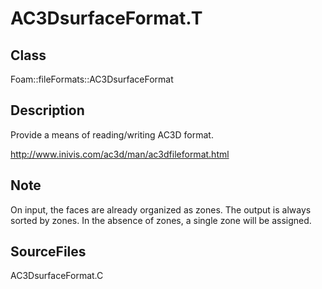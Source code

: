 # AC3DsurfaceFormat.T 
## Class
Foam::fileFormats::AC3DsurfaceFormat

## Description
Provide a means of reading/writing AC3D format.

http://www.inivis.com/ac3d/man/ac3dfileformat.html

## Note
On input, the faces are already organized as zones.
The output is always sorted by zones.
In the absence of zones, a single zone will be assigned.

## SourceFiles
AC3DsurfaceFormat.C

